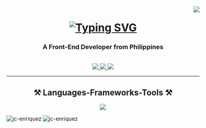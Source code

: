 <img align="right" src="https://visitor-badge.laobi.icu/badge?page_id=jc-enriquez.jc-enriquez" />

<h1 align="center">
  <a href="https://git.io/typing-svg">
    <img src="https://readme-typing-svg.herokuapp.com?font=Rubik&weight=600&size=25&duration=4000&pause=&center=true&vCenter=true&random=false&width=435&lines=Hello!%F0%9F%91%8B;I'm+John+Christopher+Enriquez" alt="Typing SVG" /></a>
</h1>
<h3 align="center">A Front-End Developer from Philippines</h3>

<br/>

<div align="center"> 
  <a href="mailto:john.christopher.enriquez.2@gmail.com">
    <img src="https://img.shields.io/badge/Gmail-333333?style=for-the-badge&logo=gmail&logoColor=red" />
  </a>
  <a href="https://www.linkedin.com/in/jc-enriquez" target="_blank">
    <img src="https://img.shields.io/badge/LinkedIn-0077B5?style=for-the-badge&logo=linkedin&logoColor=white" />
  </a>
  <a href="https://jc-enriquez.github.io" target="_blank">
     <img src="https://img.shields.io/badge/Portfolio-FF5722?style=for-the-badge&logo=todoist&logoColor=white" />
  </a>
</div>

<hr/>

<h2 align="center">⚒️ Languages-Frameworks-Tools ⚒️</h2>

<div align="center">
    <img src="https://skillicons.dev/icons?i=html,css,sass,js,php,bootstrap,tailwind,jquery,nodejs,figma,git,github&perline=6" /><br>
</div>

<p><img align="left" src="https://github-readme-stats.vercel.app/api?username=jc-enriquez&show_icons=true&locale=en" alt="jc-enriquez" /></p>

<p><img align="left" src="https://github-readme-streak-stats.herokuapp.com/?user=jc-enriquez&" alt="jc-enriquez" /></p>



